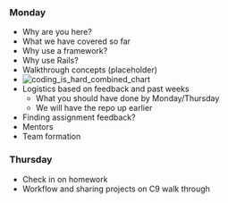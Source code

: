 ### Monday
- Why are you here?
- What we have covered so far
- Why use a framework?
- Why use Rails?
- Walkthrough concepts (placeholder)
- ![coding_is_hard_combined_chart](http://s3.amazonaws.com/viking_education/web_development/blog/coding_is_hard_combined_chart.png)
- Logistics based on feedback and past weeks
  - What you should have done by Monday/Thursday
  - We will have the repo up earlier
- Finding assignment feedback?
- Mentors
- Team formation

### Thursday
- Check in on homework
- Workflow and sharing projects on C9 walk through

